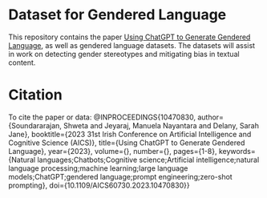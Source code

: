 # Dataset for Gendered Language
This repository contains the paper [Using ChatGPT to Generate Gendered Language]([url](https://arrow.tudublin.ie/scschcomcon/424/)), as well as gendered language datasets. The datasets will assist in work on detecting gender stereotypes and mitigating bias in textual content.

# Citation
To cite the paper or data:
@INPROCEEDINGS{10470830,
  author={Soundararajan, Shweta and Jeyaraj, Manuela Nayantara and Delany, Sarah Jane},
  booktitle={2023 31st Irish Conference on Artificial Intelligence and Cognitive Science (AICS)}, 
  title={Using ChatGPT to Generate Gendered Language}, 
  year={2023},
  volume={},
  number={},
  pages={1-8},
  keywords={Natural languages;Chatbots;Cognitive science;Artificial intelligence;natural language processing;machine learning;large language models;ChatGPT;gendered language;prompt engineering;zero-shot prompting},
  doi={10.1109/AICS60730.2023.10470830}}
